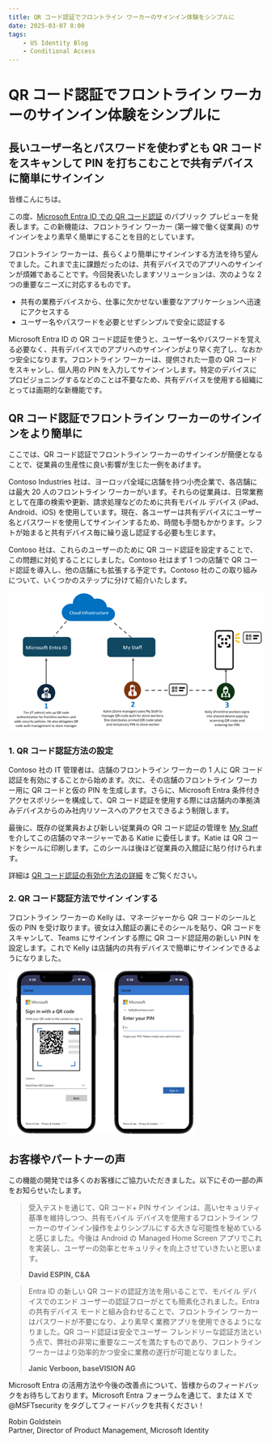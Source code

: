 ```yaml
---
title: QR コード認証でフロントライン ワーカーのサインイン体験をシンプルに
date: 2025-03-07 8:00
tags:
    - US Identity Blog
    - Conditional Access
---
```


# QR コード認証でフロントライン ワーカーのサインイン体験をシンプルに

## 長いユーザー名とパスワードを使わずとも QR コードをスキャンして PIN を打ちこむことで共有デバイスに簡単にサインイン

皆様こんにちは。

この度、[Microsoft Entra ID での QR コード認証](https://learn.microsoft.com/entra/identity/authentication/concept-authentication-qr-code) のパブリック プレビューを発表します。この新機能は、フロントライン ワーカー (第一線で働く従業員) のサインインをより素早く簡単にすることを目的としています。

フロントライン ワーカーは、長らくより簡単にサインインする方法を待ち望んでました。これまで主に課題だったのは、共有デバイスでのアプリへのサインインが煩雑であることです。今回発表いたしますソリューションは、次のような 2 つの重要なニーズに対応するものです。

- 共有の業務デバイスから、仕事に欠かせない重要なアプリケーションへ迅速にアクセスする
- ユーザー名やパスワードを必要とせずシンプルで安全に認証する

Microsoft Entra ID の QR コード認証を使うと、ユーザー名やパスワードを覚える必要なく、共有デバイスでのアプリへのサインインがより早く完了し、なおかつ安全になります。フロントライン ワーカーは、提供された一意の QR コードをスキャンし、個人用の PIN を入力してサインインします。特定のデバイスにプロビジョニングするなどのことは不要なため、共有デバイスを使用する組織にとっては画期的な新機能です。

## QR コード認証でフロントライン ワーカーのサインインをより簡単に


ここでは、QR コード認証でフロントライン ワーカーのサインインが簡便となることで、従業員の生産性に良い影響が生じた一例をあげます。 

Contoso Industries 社は、ヨーロッパ全域に店舗を持つ小売企業で、各店舗には最大 20 人のフロントライン ワーカーがいます。それらの従業員は、日常業務として在庫の検索や更新、請求処理などのために共有モバイル デバイス (iPad、Android、iOS) を使用しています。現在、各ユーザーは共有デバイスにユーザー名とパスワードを使用してサインインするため、時間も手間もかかります。シフトが始まると共有デバイス毎に繰り返し認証する必要も生じます。 

Contoso 社は、これらのユーザーのために QR コード認証を設定することで、この問題に対処することにしました。Contoso 社はまず 1 つの店舗で QR コード認証を導入し、他の店舗にも拡張する予定です。Contoso 社のこの取り組みについて、いくつかのステップに分けて紹介いたします。

![図 1: QR コード認証のプロビジョニングとサインイン プロセス](./simplify-frontline-workers-sign-in-experience-with-qr-code-authentication/pic1.png)

### 1. QR コード認証方法の設定

Contoso 社の IT 管理者は、店舗のフロントライン ワーカーの 1 人に QR コード認証を有効にすることから始めます。次に、その店舗のフロントライン ワーカー用に QR コードと仮の PIN を生成します。さらに、Microsoft Entra 条件付きアクセスポリシーを構成して、QR コード認証を使用する際には店舗内の準拠済みデバイスからのみ社内リソースへのアクセスできるよう制限します。 

最後に、既存の従業員および新しい従業員の QR コード認証の管理を [My Staff](https://learn.microsoft.com/entra/identity/role-based-access-control/my-staff-configure) を介してこの店舗のマネージャーである Katie に委任します。Katie は QR コードをシールに印刷します。このシールは後ほど従業員の入館証に貼り付けられます。 

詳細は [QR コード認証の有効化方法の詳細](https://learn.microsoft.com/en-us/entra/identity/authentication/how-to-authentication-qr-code) をご覧ください。 

### 2. QR コード認証方法でサイン インする

フロントライン ワーカーの Kelly は、マネージャーから QR コードのシールと仮の PIN を受け取ります。彼女は入館証の裏にそのシールを貼り、QR コードをスキャンして、Teams にサインインする際に QR コード認証用の新しい PIN を設定します。これで Kelly は店舗内の共有デバイスで簡単にサインインできるようになりました。 

![図 2: 共有デバイス上のカメラを使用して QR コードをスキャンして Teams にサインイン](./simplify-frontline-workers-sign-in-experience-with-qr-code-authentication/pic2.png)


## お客様やパートナーの声

この機能の開発では多くのお客様にご協力いただきました。以下にその一部の声をお知らせいたします。 

> 受入テストを通じて、QR コード+ PIN サイン インは、高いセキュリティ基準を維持しつつ、共有モバイル デバイスを使用するフロントライン ワーカーのサインイン操作をよりシンプルにする大きな可能性を秘めていると感じました。今後は Android の Managed Home Screen アプリでこれを実装し、ユーザーの効率とセキュリティを向上させていきたいと思います。
>
> **David ESPIN, C&A**

> Entra ID の新しい QR コードの認証方法を用いることで、モバイル デバイスでのエンド ユーザーの認証フローがとても簡素化されました。Entra の共有デバイス モードと組み合わせることで、フロントライン ワーカーはパスワードが不要になり、より素早く業務アプリを使用できるようになりました。QR コード認証は安全でユーザー フレンドリーな認証方法という点で、弊社の非常に重要なニーズを満たすものであり、フロントライン ワーカーはより効率的かつ安全に業務の遂行が可能となりました。
> 
> **Janic Verboon, baseVISION AG**


Microsoft Entra の活用方法や今後の改善点について、皆様からのフィードバックをお待ちしております。Microsoft Entra フォーラムを通じて、または X で @MSFTsecurity をタグしてフィードバックを共有ください！

Robin Goldstein  
Partner, Director of Product Management, Microsoft Identity
